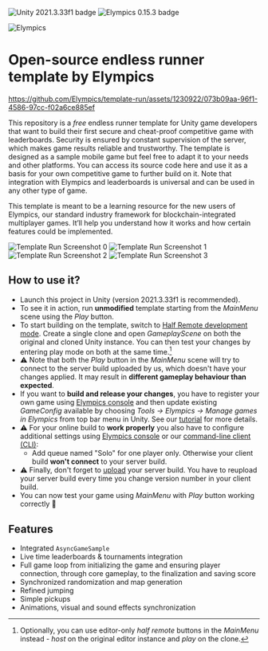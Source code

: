 ![Unity 2021.3.33f1 badge](https://img.shields.io/badge/Unity-2021.3.33f1-blue)
![Elympics 0.15.3 badge](https://img.shields.io/badge/Elympics-0.15.3-white)

<picture>
  <source media="(prefers-color-scheme: dark)" srcset="https://static.elympics.cc/assets/logo/elympics-light.png">
  <img alt="Elympics" src="https://static.elympics.cc/assets/logo/elympics-dark.png">
</picture>


# Open-source endless runner template by Elympics

https://github.com/Elympics/template-run/assets/1230922/073b09aa-96f1-4586-97cc-f02a6ce885ef

This repository is a *free* endless runner template for Unity game developers that want to build their first secure and cheat-proof competitive game with leaderboards. Security is ensured by constant supervision of the server, which makes game results reliable and trustworthy. The template is designed as a sample mobile game but feel free to adapt it to your needs and other platforms. You can access its source code here and use it as a basis for your own competitive game to further build on it. Note that integration with Elympics and leaderboards is universal and can be used in any other type of game.

This template is meant to be a learning resource for the new users of Elympics, our standard industry framework for blockchain-integrated multiplayer games. It’ll help you understand how it works and how certain features could be implemented.

![Template Run Screenshot 0](https://static.elympics.cc/screenshots/templaterun-0.png)
![Template Run Screenshot 1](https://static.elympics.cc/screenshots/templaterun-1.png)
![Template Run Screenshot 2](https://static.elympics.cc/screenshots/templaterun-2.png)
![Template Run Screenshot 3](https://static.elympics.cc/screenshots/templaterun-3.png)

## How to use it?

* Launch this project in Unity (version 2021.3.33f1 is recommended).
* To see it in action, run **unmodified** template starting from the *MainMenu* scene using the *Play* button.
* To start building on the template, switch to [Half Remote development mode](https://docs.elympics.cc/getting-started/run-locally/#half-remote-mode). Create a single clone and open *GameplayScene* on both the original and cloned Unity instance. You can then test your changes by entering play mode on both at the same time.[^1]
* :warning: Note that both the *Play* button in the *MainMenu* scene will try to connect to the server build uploaded by us, which doesn't have your changes applied. It may result in **different gameplay behaviour than expected**.
* If you want to **build and release your changes**, you have to register your own game using [Elympics console](https://console.elympics.ai/login) and then update existing *GameConfig* available by choosing *Tools -> Elympics -> Manage games in Elympics* from top bar menu in Unity. See our [tutorial](https://docs.elympics.ai/gameplay/add-elympics) for more details.
* :warning: For your online build to **work properly** you also have to configure additional settings using [Elympics console](https://console.elympics.ai/login) or our [command-line client (CLI)](https://docs.elympics.ai/deploy/advanced/cli/introduction):
  * Add queue named "Solo" for one player only. Otherwise your client build **won't connect** to your server build.
* :warning: Finally, don't forget to [upload](https://docs.elympics.ai/gameplay/run-online) your server build. You have to reupload your server build every time you change version number in your client build.
* You can now test your game using *MainMenu* with *Play* button working correctly :tada: 


[^1]: Optionally, you can use editor-only *half remote* buttons in the *MainMenu* instead - *host* on the original editor instance and *play* on the clone.

## Features

- Integrated `AsyncGameSample`
- Live time leaderboards & tournaments integration
- Full game loop from initializing the game and ensuring player connection, through core gameplay, to the finalization and saving score
- Synchronized randomization and map generation
- Refined jumping
- Simple pickups
- Animations, visual and sound effects synchronization
